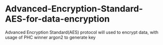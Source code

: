 # Advanced-Encryption-Standard-AES-for-data-encryption
Advanced Encryption Standard(AES) protocol will used to encrypt data, with usage of PHC winner argon2 to generate key

